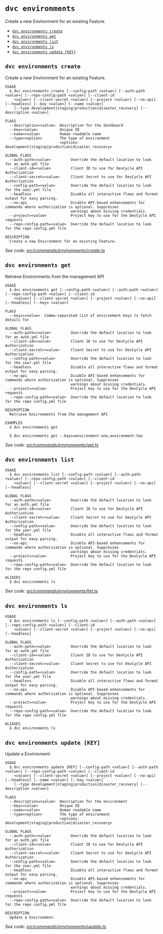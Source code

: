 `dvc environments`
==================

Create a new Environment for an existing Feature.

* [`dvc environments create`](#dvc-environments-create)
* [`dvc environments get`](#dvc-environments-get)
* [`dvc environments list`](#dvc-environments-list)
* [`dvc environments ls`](#dvc-environments-ls)
* [`dvc environments update [KEY]`](#dvc-environments-update-key)

## `dvc environments create`

Create a new Environment for an existing Feature.

```
USAGE
  $ dvc environments create [--config-path <value>] [--auth-path <value>] [--repo-config-path <value>] [--client-id
    <value>] [--client-secret <value>] [--project <value>] [--no-api] [--headless] [--key <value>] [--name <value>]
    [--type development|staging|production|disaster_recovery] [--description <value>]

FLAGS
  --description=<value>  Description for the dashboard
  --key=<value>          Unique ID
  --name=<value>         Human readable name
  --type=<option>        The type of environment
                         <options: development|staging|production|disaster_recovery>

GLOBAL FLAGS
  --auth-path=<value>         Override the default location to look for an auth.yml file
  --client-id=<value>         Client ID to use for DevCycle API Authorization
  --client-secret=<value>     Client Secret to use for DevCycle API Authorization
  --config-path=<value>       Override the default location to look for the user.yml file
  --headless                  Disable all interactive flows and format output for easy parsing.
  --no-api                    Disable API-based enhancements for commands where authorization is optional. Suppresses
                              warnings about missing credentials.
  --project=<value>           Project key to use for the DevCycle API requests
  --repo-config-path=<value>  Override the default location to look for the repo config.yml file

DESCRIPTION
  Create a new Environment for an existing Feature.
```

_See code: [src/commands/environments/create.ts](https://github.com/DevCycleHQ/cli/blob/v5.17.0/src/commands/environments/create.ts)_

## `dvc environments get`

Retrieve Environments from the management API

```
USAGE
  $ dvc environments get [--config-path <value>] [--auth-path <value>] [--repo-config-path <value>] [--client-id
    <value>] [--client-secret <value>] [--project <value>] [--no-api] [--headless] [--keys <value>]

FLAGS
  --keys=<value>  Comma-separated list of environment keys to fetch details for

GLOBAL FLAGS
  --auth-path=<value>         Override the default location to look for an auth.yml file
  --client-id=<value>         Client ID to use for DevCycle API Authorization
  --client-secret=<value>     Client Secret to use for DevCycle API Authorization
  --config-path=<value>       Override the default location to look for the user.yml file
  --headless                  Disable all interactive flows and format output for easy parsing.
  --no-api                    Disable API-based enhancements for commands where authorization is optional. Suppresses
                              warnings about missing credentials.
  --project=<value>           Project key to use for the DevCycle API requests
  --repo-config-path=<value>  Override the default location to look for the repo config.yml file

DESCRIPTION
  Retrieve Environments from the management API

EXAMPLES
  $ dvc environments get

  $ dvc environments get --keys=environment-one,environment-two
```

_See code: [src/commands/environments/get.ts](https://github.com/DevCycleHQ/cli/blob/v5.17.0/src/commands/environments/get.ts)_

## `dvc environments list`

```
USAGE
  $ dvc environments list [--config-path <value>] [--auth-path <value>] [--repo-config-path <value>] [--client-id
    <value>] [--client-secret <value>] [--project <value>] [--no-api] [--headless]

GLOBAL FLAGS
  --auth-path=<value>         Override the default location to look for an auth.yml file
  --client-id=<value>         Client ID to use for DevCycle API Authorization
  --client-secret=<value>     Client Secret to use for DevCycle API Authorization
  --config-path=<value>       Override the default location to look for the user.yml file
  --headless                  Disable all interactive flows and format output for easy parsing.
  --no-api                    Disable API-based enhancements for commands where authorization is optional. Suppresses
                              warnings about missing credentials.
  --project=<value>           Project key to use for the DevCycle API requests
  --repo-config-path=<value>  Override the default location to look for the repo config.yml file

ALIASES
  $ dvc environments ls
```

_See code: [src/commands/environments/list.ts](https://github.com/DevCycleHQ/cli/blob/v5.17.0/src/commands/environments/list.ts)_

## `dvc environments ls`

```
USAGE
  $ dvc environments ls [--config-path <value>] [--auth-path <value>] [--repo-config-path <value>] [--client-id
    <value>] [--client-secret <value>] [--project <value>] [--no-api] [--headless]

GLOBAL FLAGS
  --auth-path=<value>         Override the default location to look for an auth.yml file
  --client-id=<value>         Client ID to use for DevCycle API Authorization
  --client-secret=<value>     Client Secret to use for DevCycle API Authorization
  --config-path=<value>       Override the default location to look for the user.yml file
  --headless                  Disable all interactive flows and format output for easy parsing.
  --no-api                    Disable API-based enhancements for commands where authorization is optional. Suppresses
                              warnings about missing credentials.
  --project=<value>           Project key to use for the DevCycle API requests
  --repo-config-path=<value>  Override the default location to look for the repo config.yml file

ALIASES
  $ dvc environments ls
```

## `dvc environments update [KEY]`

Update a Environment.

```
USAGE
  $ dvc environments update [KEY] [--config-path <value>] [--auth-path <value>] [--repo-config-path <value>] [--client-id
    <value>] [--client-secret <value>] [--project <value>] [--no-api] [--headless] [--name <value>] [--key <value>]
    [--type development|staging|production|disaster_recovery] [--description <value>]

FLAGS
  --description=<value>  Description for the environment
  --key=<value>          Unique ID
  --name=<value>         Human readable name
  --type=<option>        The type of environment
                         <options: development|staging|production|disaster_recovery>

GLOBAL FLAGS
  --auth-path=<value>         Override the default location to look for an auth.yml file
  --client-id=<value>         Client ID to use for DevCycle API Authorization
  --client-secret=<value>     Client Secret to use for DevCycle API Authorization
  --config-path=<value>       Override the default location to look for the user.yml file
  --headless                  Disable all interactive flows and format output for easy parsing.
  --no-api                    Disable API-based enhancements for commands where authorization is optional. Suppresses
                              warnings about missing credentials.
  --project=<value>           Project key to use for the DevCycle API requests
  --repo-config-path=<value>  Override the default location to look for the repo config.yml file

DESCRIPTION
  Update a Environment.
```

_See code: [src/commands/environments/update.ts](https://github.com/DevCycleHQ/cli/blob/v5.17.0/src/commands/environments/update.ts)_
